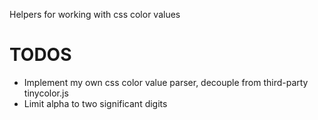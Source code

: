 Helpers for working with css color values

# TODOS

* Implement my own css color value parser, decouple from third-party tinycolor.js
* Limit alpha to two significant digits

